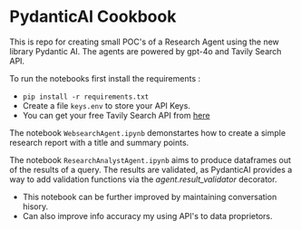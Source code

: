 # PydanticAI Cookbook
This is repo for creating small POC's of a Research Agent using the new library Pydantic AI. The agents are powered by gpt-4o and Tavily Search API.

To run the notebooks first install the requirements :
- `pip install -r requirements.txt`
- Create a file `keys.env` to store your API Keys.
- You can get your free Tavily Search API from [here](https://app.tavily.com/home)

The notebook `WebsearchAgent.ipynb` demonstartes how to create a simple research report with a title and summary points.

The notebook `ResearchAnalystAgent.ipynb` aims to produce dataframes out of the results of a query. The results are validated, as PydanticAI provides a way to add validation functions via the *agent.result_validator* decorator.
- This notebook can be further improved by maintaining conversation hisory.
- Can also improve info accuracy my using API's to data proprietors.


